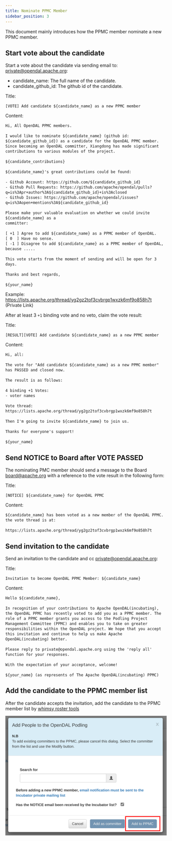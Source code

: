 ```yaml
---
title: Nominate PPMC Member
sidebar_position: 3
---
```


This document mainly introduces how the PPMC member nominate a new PPMC member.

## Start vote about the candidate

Start a vote about the candidate via sending email to: <private@opendal.apache.org>:

- candidate_name: The full name of the candidate.
- candidate_github_id: The github id of the candidate.

Title:

```
[VOTE] Add candidate ${candidate_name} as a new PPMC member
```

Content:

```
Hi, All OpenDAL PPMC members.
  
I would like to nominate ${candidate_name} (github id: ${candidate_github_id}) as a candidate for the OpenDAL PPMC member. Since becoming an OpenDAL committer, Xiangdong has made significant contributions to various modules of the project.

${candidate_contributions}

${candidate_name}'s great contributions could be found:

- Github Account: https://github.com/${candidate_github_id}
- Github Pull Requests: https://github.com/apache/opendal/pulls?q=is%3Apr+author%3A${candidate_github_id}+is%3Aclosed
- Github Issues: https://github.com/apache/opendal/issues?q=is%3Aopen+mentions%3A${candidate_github_id}

Please make your valuable evaluation on whether we could invite ${candidate_name} as a
committer:

[ +1 ] Agree to add ${candidate_name} as a PPMC member of OpenDAL.
[ 0  ] Have no sense.
[ -1 ] Disagree to add ${candidate_name} as a PPMC member of OpenDAL, because .....

This vote starts from the moment of sending and will be open for 3 days.
 
Thanks and best regards,

${your_name}
```

Example: <https://lists.apache.org/thread/yg2gz2tof3cvbrgp1wxzk6mf9o858h7t> (Private Link)

After at least 3 `+1` binding vote and no veto, claim the vote result:

Title:

```
[RESULT][VOTE] Add candidate ${candidate_name} as a new PPMC member
```

Content:

```
Hi, all:

The vote for "Add candidate ${candidate_name} as a new PPMC member" has PASSED and closed now.

The result is as follows:

4 binding +1 Votes:
- voter names

Vote thread: https://lists.apache.org/thread/yg2gz2tof3cvbrgp1wxzk6mf9o858h7t

Then I'm going to invite ${candidate_name} to join us.

Thanks for everyone's support!

${your_name}
```

## Send NOTICE to Board after VOTE PASSED

The nominating PMC member should send a message to the Board <board@apache.org> with a reference to the vote result in the following form:

Title:

```
[NOTICE] ${candidate_name} for OpenDAL PPMC
```

Content:

```
${candidate_name} has been voted as a new member of the OpenDAL PPMC. the vote thread is at: 

https://lists.apache.org/thread/yg2gz2tof3cvbrgp1wxzk6mf9o858h7t
```

## Send invitation to the candidate

Send an invitation to the candidate and cc <private@opendal.apache.org>:

Title:

```
Invitation to become OpenDAL PPMC Member: ${candidate_name}
```

Content:

```
Hello ${candidate_name},

In recognition of your contributions to Apache OpenDAL(incubating), the OpenDAL PPMC has recently voted to add you as a PPMC member. The role of a PPMC member grants you access to the Podling Project Management Committee (PPMC) and enables you to take on greater responsibilities within the OpenDAL project. We hope that you accept this invitation and continue to help us make Apache OpenDAL(incubating) better.

Please reply to private@opendal.apache.org using the 'reply all' function for your responses.

With the expectation of your acceptance, welcome!

${your_name} (as represents of The Apache OpenDAL(incubating) PPMC)
```

## Add the candidate to the PPMC member list

After the candidate accepts the invitation, add the candidate to the PPMC member list by [whimsy roster tools](https://whimsy.apache.org/roster/ppmc/opendal)

![](roster-add-ppmc-member.png)

